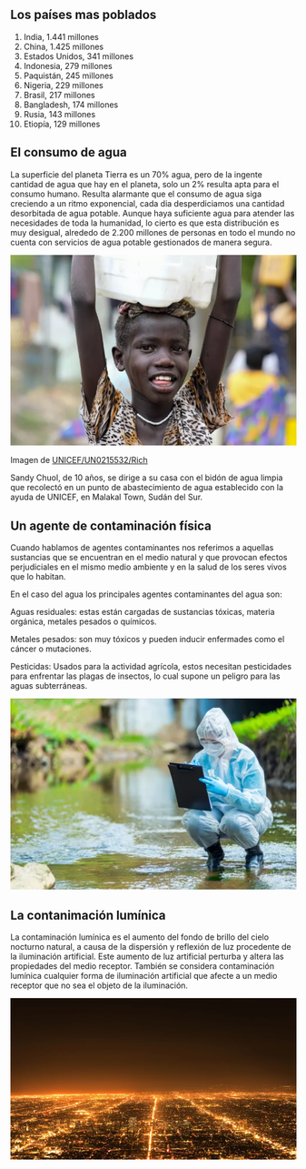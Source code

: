 
## Los países mas poblados

  1. India, 1.441 millones 
  2. China, 1.425 millones
  3. Estados Unidos, 341 millones
  4. Indonesia, 279 millones
  5. Paquistán, 245 millones
  6. Nigeria, 229 millones
  7. Brasil, 217 millones
  8. Bangladesh, 174 millones
  9. Rusia, 143 millones
  10. Etiopía, 129 millones

## El consumo de agua

La superficie del planeta Tierra es un 70% agua, pero de la ingente cantidad de agua que hay en el planeta, solo un 2% resulta apta para el consumo humano. Resulta alarmante que el consumo de agua siga creciendo a un ritmo exponencial, cada dia desperdiciamos una cantidad desorbitada de agua potable. Aunque haya suficiente agua para atender las necesidades de toda la humanidad, lo cierto es que esta distribución es muy desigual, alrededo de 2.200 millones de personas en todo el mundo no cuenta con servicios de agua potable gestionados de manera segura.

![img](img/img5.jpg)

Imagen de [UNICEF/UN0215532/Rich](https://www.unicef.org/es/comunicados-prensa/1-de-cada-3-personas-en-el-mundo-no-tiene-acceso-a-agua-potable)

Sandy Chuol, de 10 años, se dirige a su casa con el bidón de agua limpia que recolectó en un punto de abastecimiento de agua establecido con la ayuda de UNICEF, en Malakal Town, Sudán del Sur.


##  Un agente de contaminación física

Cuando hablamos de agentes contaminantes nos referimos a aquellas sustancias que se encuentran en el medio natural y que provocan efectos perjudiciales en el mismo medio ambiente y en la salud de los seres vivos que lo habitan. 
 
 En el caso del agua los principales agentes contaminantes del agua son:

Aguas residuales: estas están cargadas de sustancias tóxicas, materia orgánica, metales pesados o químicos.


Metales pesados: son muy tóxicos y pueden inducir enfermades como el cáncer o mutaciones.


Pesticidas: Usados para la actividad agrícola, estos necesitan pesticidades para enfrentar las plagas de insectos, lo cual supone un peligro para las aguas subterráneas.

![img7](img/img7.jpg)



## La contanimación lumínica

La contaminación lumínica es el aumento del fondo de brillo del cielo nocturno natural, a causa de la dispersión y reflexión de luz procedente de la iluminación artificial. Este aumento de luz artificial perturba y altera las propiedades del medio receptor. También se considera contaminación lumínica cualquier forma de iluminación artificial que afecte a un medio receptor que no sea el objeto de la iluminación.


![img8](img/img8.jpg)


